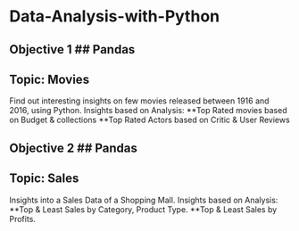 # Data-Analysis-with-Python

## Objective 1 ## Pandas ##
## Topic: Movies ##
Find out interesting insights on few movies released between 1916 and 2016, using Python.
Insights based on Analysis:
**Top Rated movies based on Budget & collections 
**Top Rated Actors based on Critic & User Reviews
## Objective 2 ## Pandas ##
## Topic: Sales ##
Insights into a Sales Data of a Shopping Mall. 
Insights based on Analysis:
**Top & Least Sales by Category, Product Type.
**Top & Least Sales by Profits.

